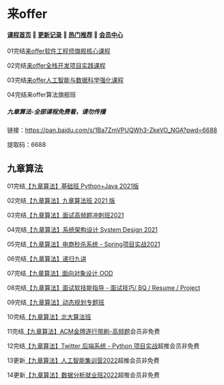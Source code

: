 # 来offer

#### [**课程首页**](../../README.md) 💖 [**更新记录**](./gxjl-2023.md) 💖 [**热门推荐**](./rmtj.md) 💖 [**会员中心**](./vip.md)

01完结[来offer软件工程师旗舰核心课程](https://www.laioffer.com/zh/course/software-development/)

02完结[来offer全栈开发项目实践课程](https://www.laioffer.com/zh/course/full-stack-development/)

03完结[来offer人工智能与数据科学强化课程](https://www.laioffer.com/zh/course/ai-and-data-engineering/)

04完结来offer算法旗舰班

##### 九章算法-全部课程免费看，请勿传播

链接：https://pan.baidu.com/s/1Ba7ZmVPUQWh3-ZkeVO_NGA?pwd=6688

提取码：6688

## 九章算法

01完结[【九章算法】基础班 Python+Java 2021版](https://www.jiuzhang.com/course/84)

02完结[【九章算法】九章算法班 2021 版](https://www.jiuzhang.com/course/71)

03完结[【九章算法】面试高频题冲刺班2021](https://www.jiuzhang.com/course/80/)

04完结[【九章算法】系统架构设计 System Design 2021](https://www.jiuzhang.com/course/77)

05完结[【九章算法】电商秒杀系统 - Spring项目实战2021](https://www.jiuzhang.com/course/86/)

06完结[【九章算法】递归九讲](https://www.jiuzhang.com/course/94)

07完结[【九章算法】面向对象设计 OOD](https://www.jiuzhang.com/course/40/)

08完结[【九章算法】面试软技能指导 - 面试技巧/ BQ / Resume / Project](https://www.jiuzhang.com/course/69/)

09完结[【九章算法】动态规划专题班](https://www.jiuzhang.com/course/36/)

10完结[【九章算法】北大算法班](https://www.jiuzhang.com/course/110/)

11完结[【九章算法】ACM金牌逐行带刷-高频题](https://www.jiuzhang.com/course/111/)会员非免费

12完结[【九章算法】Twitter 后端系统 - Python 项目实战](https://www.jiuzhang.com/course/89/)超推会员非免费

13更新[【九章算法】人工智能集训营2022](https://www.jiuzhang.com/course/20/)超推会员非免费

14更新[【九章算法】数据分析就业班2022](https://www.jiuzhang.com/course/104/)超推会员非免费